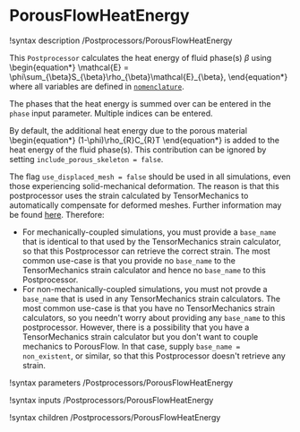 # PorousFlowHeatEnergy

!syntax description /Postprocessors/PorousFlowHeatEnergy

This `Postprocessor` calculates the heat energy of fluid phase(s) $\beta$ using
\begin{equation*}
\mathcal{E} = \phi\sum_{\beta}S_{\beta}\rho_{\beta}\mathcal{E}_{\beta},
\end{equation*}
where all variables are defined in [`nomenclature`](/nomenclature.md).

The phases that the heat energy is summed over can be entered in the `phase` input
parameter. Multiple indices can be entered.

By default, the additional heat energy due to the porous material
\begin{equation*}
(1-\phi)\rho_{R}C_{R}T
\end{equation*}
is added to the heat energy of the fluid phase(s). This contribution can be ignored
by setting `include_porous_skeleton = false`.

The flag `use_displaced_mesh = false` should be used in all simulations, even those experiencing solid-mechanical deformation.  The reason is that this postprocessor uses the strain calculated by TensorMechanics to automatically compensate for deformed meshes.  Further information may be found [here](porous_flow/time_derivative.md).  Therefore:

- For mechanically-coupled simulations, you must provide a `base_name` that is identical to that used by the TensorMechanics strain calculator, so that this Postprocessor can retrieve the correct strain.  The most common use-case is that you provide no `base_name` to the TensorMechanics strain calculator and hence no `base_name` to this Postprocessor.
- For non-mechanically-coupled simulations, you must not provde a `base_name` that is used in any TensorMechanics strain calculators.  The most common use-case is that you have no TensorMechanics strain calculators, so you needn't worry about providing any `base_name` to this postprocessor.  However, there is a possibility that you have a TensorMechanics strain calculator but you don't want to couple mechanics to PorousFlow.  In that case, supply `base_name = non_existent`, or similar, so that this Postprocessor doesn't retrieve any strain.

!syntax parameters /Postprocessors/PorousFlowHeatEnergy

!syntax inputs /Postprocessors/PorousFlowHeatEnergy

!syntax children /Postprocessors/PorousFlowHeatEnergy
